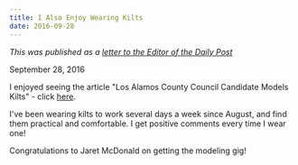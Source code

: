 ```yaml
---
title: I Also Enjoy Wearing Kilts
date: 2016-09-28
---
```


*This was published as a [letter to the Editor of the Daily Post](http://www.ladailypost.com/content/letter-editor-i-also-enjoy-wearing-kilts)*

September 28, 2016

I enjoyed seeing the article "Los Alamos County Council Candidate Models Kilts" - click [here](http://www.ladailypost.com/content/los-alamos-county-council-candidate-models-kilts). 

I've been wearing kilts to work several days a week since August, and find them practical and comfortable. I get positive comments every time I wear one! 

Congratulations to Jaret McDonald on getting the modeling gig!
